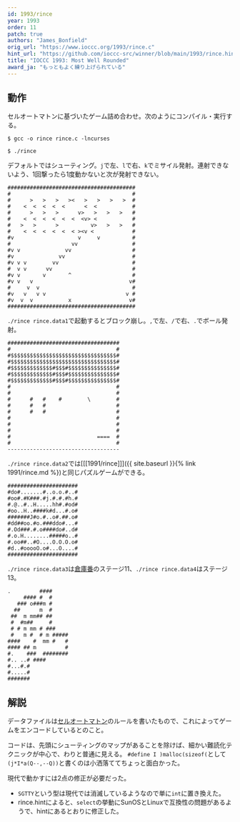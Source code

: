 ```yaml
---
id: 1993/rince
year: 1993
order: 11
patch: true
authors: "James_Bonfield"
orig_url: "https://www.ioccc.org/1993/rince.c"
hint_url: "https://github.com/ioccc-src/winner/blob/main/1993/rince.hint"
title: "IOCCC 1993: Most Well Rounded"
award_ja: "もっともよく練り上げられている"
---
```


## 動作

セルオートマトンに基づいたゲーム詰め合わせ。次のようにコンパイル・実行する。

```
$ gcc -o rince rince.c -lncurses

$ ./rince
```

デフォルトではシューティング。`j`で左、`l`で右、`k`でミサイル発射。連射できないよう、1回撃ったら1度動かないと次が発射できない。

```
########################################
#                                      #
#      >   >   >   ><   >   >   >   >  #
#    <  <  <  <  <      <  <           #
#      >   >   >      v>   >   >   >   #
#    <  <  <  <  <  <  <v> <           #
#   >   >      >          v>   >   >   #
#    <  <  <  <  <  < ><v <            #
#v                    v     v          #
#                   vv                 #
#v v              vv                   #
#v              vv                     #
#v v v        vv                       #
#  v v      vv                         #
#v v       v       ^                   #
#v v   v                              v#
#     v  v                             #
#v   v   v v                         v #
#v  v  v           x                  v#
########################################
```

`./rince rince.data1`で起動するとブロック崩し。`,`で左、`/`で右、`.`でボール発射。

```
###################################
#                                 #
#$$$$$$$$$$$$$$$$$$$$$$$$$$$$$$$$$#
#$$$$$$$$$$$$$$$$$$$$$$$$$$$$$$$$$#
#$$$$$$$$$$$$$#$$$#$$$$$$$$$$$$$$$#
#$$$$$$$$$$$$$#$$$#$$$$$$$$$$$$$$$#
#$$$$$$$$$$$$$#$$$#$$$$$$$$$$$$$$$#
#                                 #
#                                 #
#      #   #    #        \        #
#      #   #                      #
#      #   #                      #
#                                 #
#                                 #
#                                 #
#                           ====  #
#                                 #
-----------------------------------
```

`./rince rince.data2`では[[[1991/rince]]]({{ site.baseurl }}{% link 1991/rince.md %})と同じパズルゲームができる。

```
######################
#do#.......#..o.o.#..#
#oo#.#K###.#j.#.#.#h.#
#.@..#..H.....hh#.#od#
#oo..H..####k#d...#.o#
#######J#o.#..o#.##.o#
#dd##oo.#o.###ddo#...#
#.Od###.#.o####do#..d#
#.o.H........#####o..#
#.oo##..#O....O.O.O.o#
#d..#ooooO.o#...O....#
######################
```

`./rince rince.data3`は[倉庫番](https://ja.wikipedia.org/wiki/%E5%80%89%E5%BA%AB%E7%95%AA)のステージ11、`./rince rince.data4`はステージ13。

```
.         ####
     #### #  #
   ### o###m #
  ##      m  #
 ##  m mm## ##
 #  #m##     #
 # # m mm # ###
 #   m #  # m #####
####    #  mm #   #
#### ## m         #
#.    ###  ########
#.. ..# ####
#...#.#
#.....#
#######
```

## 解説

データファイルは[セルオートマトン](https://ja.wikipedia.org/wiki/%E3%82%BB%E3%83%AB%E3%83%BB%E3%82%AA%E3%83%BC%E3%83%88%E3%83%9E%E3%83%88%E3%83%B3)のルールを書いたもので、これによってゲームをエンコードしているとのこと。

コードは、先頭にシューティングのマップがあることを除けば、細かい難読化テクニックが中心で、わりと普通に見える。
`#define I )malloc(sizeof(`として`(j*I*a(Q--,--Q))`と書くのは小洒落ててちょっと面白かった。

現代で動かすには2点の修正が必要だった。

* `SGTTY`という型は現代では消滅しているようなので単に`int`に置き換えた。
* rince.hintによると、`select`の挙動にSunOSとLinuxで互換性の問題があるようで、hintにあるとおりに修正した。
